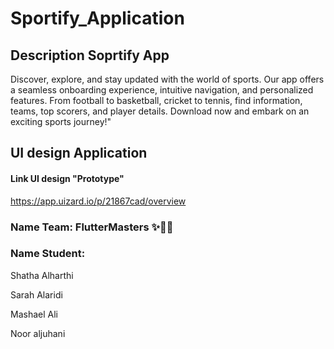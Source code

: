 # Sportify_Application



## Description Soprtify App

Discover, explore, and stay updated with the world of sports. Our app offers a seamless onboarding experience, intuitive navigation, and personalized features. From football to basketball, cricket to tennis, find information, teams, top scorers, and player details. Download now and embark on an exciting sports journey!"
## UI design Application 

#### Link UI design "Prototype"


https://app.uizard.io/p/21867cad/overview

### Name Team: FlutterMasters ✨👏🏻

### Name Student: 

 Shatha Alharthi

 Sarah Alaridi

 Mashael Ali 

 Noor aljuhani
